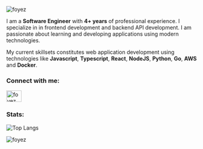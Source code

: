<p align="left"> <img src="https://komarev.com/ghpvc/?username=foyez-dev&label=Profile%20views&color=0e75b6&style=flat" alt="foyez" /> </p>

I am a **Software Engineer** with **4+ years** of professional experience. I specialize in in frontend development and backend API development. I am passionate about learning and developing applications using modern technologies.

My current skillsets constitutes web application development using technologies like **Javascript**, **Typescript**, **React**, **NodeJS**, **Python**, **Go**, **AWS** and **Docker**.

### Connect with me:
<p align="left">
<a href="https://linkedin.com/in/foyez" target="blank"><img align="center" src="https://raw.githubusercontent.com/rahuldkjain/github-profile-readme-generator/master/src/images/icons/Social/linked-in-alt.svg" alt="foyez" height="30" width="40" /></a>
</p>

### Stats:

![Top Langs](https://github-readme-stats.vercel.app/api/top-langs/?username=foyez&theme=swift&layout=compact&hide=html,css)

<p><img align="center" src="https://github-readme-streak-stats.herokuapp.com/?user=foyez&" alt="foyez" /></p>